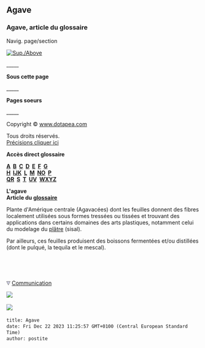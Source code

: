 ## Agave
### Agave, article du glossaire
 Navig. page/section

[![Sup./Above](_derived/up_cmp_themenoir010_up.gif)](a.html)

\_\_\_\_\_

**Sous cette page**

\_\_\_\_\_

**Pages soeurs**

\_\_\_\_\_

Copyright © www.dotapea.com

Tous droits réservés.  
[Précisions cliquer ici](droitscopie.html)

**Accès direct glossaire**

**[A](a.html)  [B](b.html)  [C](c.html)  [D](d.html)  [E](e.html)  [F](f.html)  [G](g.html)  
[H](h.html)  [IJK](ijk.html)  [L](l.html)  [M](m.html)  [NO](no.html)  [P](p.html)  
[QR](qr.html)  [S](s.html)  [T](t.html)  [UV](uv.html)  [WXYZ](wxyz.html)**

**L'agave  
Article du [glossaire](glossaire.html)**

Plante d'Amérique centrale (Agavacées) dont les feuilles donnent des fibres localement utilisées sous formes tressées ou tissées et trouvant des applications dans certains domaines des arts plastiques, notamment celui du modelage du [plâtre](platre.html) (sisal).

Par ailleurs, ces feuilles produisent des boissons fermentées et/ou distillées (dont le pulqué, la tequila et le mescal).



 

 ![](images/transparent122x1.gif)

![](images/flechebas.gif) [Communication](http://www.artrealite.com/annonceurs.htm) 

[![](https://cbonvin.fr/sites/regie.artrealite.com/visuels/campagne1.png)](index-2.html#20131014)

![](https://cbonvin.fr/sites/regie.artrealite.com/visuels/campagne2.png)
```
title: Agave
date: Fri Dec 22 2023 11:25:57 GMT+0100 (Central European Standard Time)
author: postite
```
